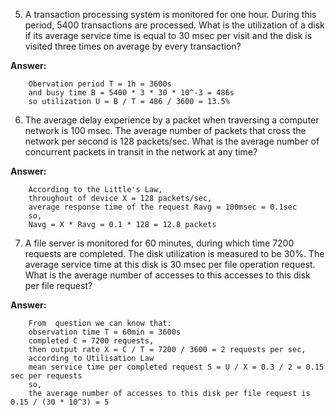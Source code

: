 ﻿5. A transaction processing system is monitored for one hour. During this period, 5400 transactions are processed. What is the utilization of a disk if its average service time is equal to 30 msec per visit and the disk is visited three times on average by every transaction?
 
**Answer:**

		Obervation period T = 1h = 3600s
		and busy time B = 5400 * 3 * 30 * 10^-3 = 486s
		so utilization U = B / T = 486 / 3600 = 13.5%

6. The average delay experience by a packet when traversing a computer network is 100 msec. The average number of packets that cross the network per second is 128 packets/sec. What is the average number of concurrent packets in transit in the network at any time?

**Answer:**

        According to the Little's Law,
        throughout of device X = 128 packets/sec,
        average response time of the request Ravg = 100msec = 0.1sec
        so, 
        Navg = X * Ravg = 0.1 * 128 = 12.8 packets

7. A file server is monitored for 60 minutes, during which time 7200 requests are completed. The disk utilization is measured to be 30%. The average service time at this disk is 30 msec per file operation request. What is the average number of accesses to this accesses to this disk per file request?

**Answer:**

		From  question we can know that:
		observation time T = 60min = 3600s
		completed C = 7200 requests,
		then output rate X = C / T = 7200 / 3600 = 2 requests per sec,
		according to Utilisation Law
		mean service time per completed request S = U / X = 0.3 / 2 = 0.15 sec per requests
		so,
		the average number of accesses to this disk per file request is 0.15 / (30 * 10^3) = 5
     
    


